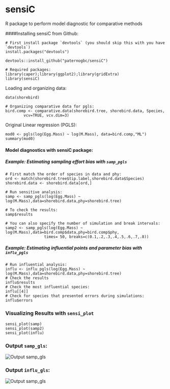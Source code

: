 sensiC
======

R package to perform model diagnostic for comparative methods

####Installing sensiC from Github:

```{r}
# First install package `devtools` (you should skip this with you have `devtools`)
install.packages("devtools")

devtools::install_github("paternogbc/sensiC")

# Required packages:
library(caper);library(ggplot2);library(gridExtra)
library(sensiC)
```

Loading and organizing data:
```{r}
data(shorebird)

# Organizing comparative data for pgls:
bird.comp <- comparative.data(shorebird.tree, shorebird.data, Species, 
        vcv=TRUE, vcv.dim=3)
```

Original Linear regression (PGLS):
```{r}
mod0 <- pgls(log(Egg.Mass) ~ log(M.Mass), data=bird.comp,"ML")
summary(mod0)
```

#### Model diagnostics with sensiC package:

##### Example: Estimating sampling effort bias with `samp_pgls`

```{r}
# First match the order of species in data and phy:
ord <- match(shorebird.tree$tip.label,shorebird.data$Species)
shorebird.data <- shorebird.data[ord,]

# Run sensitive analysis:
samp <- samp_pgls(log(Egg.Mass) ~ log(M.Mass),data=shorebird.data,phy=shorebird.tree)

# To check the results:
samp$results

# You can also specify the number of simulation and break intervals:
samp2 <- samp_pgls(log(Egg.Mass) ~ log(M.Mass),data=bird.comp$data,phy=bird.comp$phy,
                 times= 50, breaks=c(0.1,.2,.3,.4,.5,.6,.7,.8))
```

##### Example: Estimating influential points and parameter bias with `influ_pgls`

```{r}
# Run influential analysis:
influ <- influ_pgls(log(Egg.Mass) ~ log(M.Mass),data=shorebird.data,phy=shorebird.tree)
# Check the results
influ$results
# Check the most influential species:
influ[[4]]
# Check for species that presented errors during simulations:
influ$errors
```
### Visualizing Results with `sensi_plot`
```{r}
sensi_plot(samp)
sensi_plot(samp2)
sensi_plot(influ)

```

### Output `samp_gls`:
![Output samp_gls](http://i.imgur.com/zp5JXIJ.jpg)

### Output `influ_gls`:
![Output samp_gls](http://i.imgur.com/gF6GuEH.jpg)
